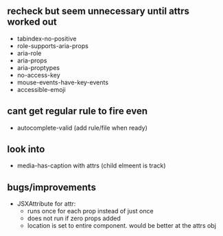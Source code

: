 ## recheck but seem unnecessary until attrs worked out

- tabindex-no-positive
- role-supports-aria-props
- aria-role
- aria-props
- aria-proptypes
- no-access-key
- mouse-events-have-key-events
- accessible-emoji

## cant get regular rule to fire even

- autocomplete-valid (add rule/file when ready)

## look into

- media-has-caption with attrs (child elmeent is track)

## bugs/improvements

- JSXAttribute for attr:
  - runs once for each prop instead of just once
  - does not run if zero props added
  - location is set to entire component. would be better at the attrs obj
